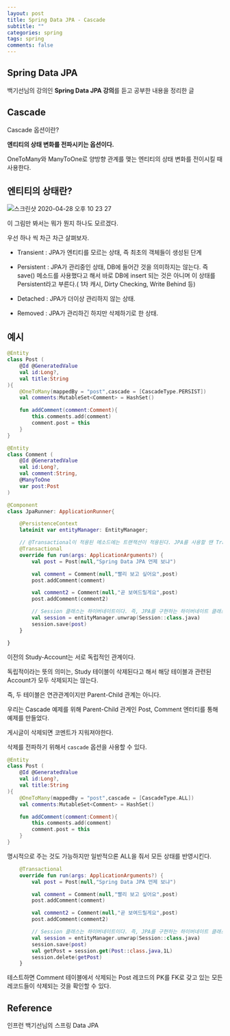 ```yaml
---
layout: post
title: Spring Data JPA - Cascade
subtitle: ""
categories: spring
tags: spring
comments: false
---
```


## Spring Data JPA

백기선님의 강의인 **Spring Data JPA 강의**를 듣고 공부한 내용을 정리한 글

## Cascade

Cascade 옵션이란?

**엔티티의 상태 변화를 전파시키는 옵션이다.**

OneToMany와 ManyToOne로 양방향 관계를 맺는 엔티티의 상태 변화를 전이시킬 때 사용한다.

## 엔티티의 상태란?

![스크린샷 2020-04-28 오후 10 23 27](https://user-images.githubusercontent.com/43809168/80492586-2f9f5d00-899f-11ea-8172-0ad08b780684.png)

이 그림만 봐서는 뭐가 뭔지 하나도 모르겠다.

우선 하나 씩 차근 차근 살펴보자.

- Transient : JPA가 엔티티를 모르는 상태, 즉 최초의 객체들이 생성된 단계

- Persistent : JPA가 관리중인 상태, DB에 들어간 것을 의미하지는 않는다. 즉 save() 메소드를 사용했다고 해서 바로 DB에 insert 되는 것은 아니며 이 상태를 Persistent라고 부른다.( 1차 캐시, Dirty Checking, Write Behind 등)

- Detached : JPA가 더이상 관리하지 않는 상태.

- Removed : JPA가 관리하긴 하지만 삭제하기로 한 상태.

## 예시

```kotlin
@Entity
class Post (
    @Id @GeneratedValue
    val id:Long?,
    val title:String
){
    @OneToMany(mappedBy = "post",cascade = [CascadeType.PERSIST])
    val comments:MutableSet<Comment> = HashSet()

    fun addComment(comment:Comment){
        this.comments.add(comment)
        comment.post = this
    }
}
```

```kotlin
@Entity
class Comment (
    @Id @GeneratedValue
    val id:Long?,
    val comment:String,
    @ManyToOne
    var post:Post
)
```

```kotlin
@Component
class JpaRunner: ApplicationRunner{

    @PersistenceContext
    lateinit var entityManager: EntityManager;

    // @Transactional이 적용된 메소드에는 트랜잭션이 적용된다. JPA를 사용할 땐 Transaction 애노테이션을 달아주도록 하자.
    @Transactional
    override fun run(args: ApplicationArguments?) {
        val post = Post(null,"Spring Data JPA 언제 보냐")

        val comment = Comment(null,"빨리 보고 싶어요",post)
        post.addComment(comment)

        val comment2 = Comment(null,"곧 보여드릴게요",post)
        post.addComment(comment2)

        // Session 클래스는 하이버네이트이다. 즉, JPA를 구현하는 하이버네이트 클래스를 가져와서 하이버네이트의 API를 사용할 수 있다.
        val session = entityManager.unwrap(Session::class.java)
        session.save(post)
    }

}
```

이전의 Study-Account는 서로 독립적인 관계이다.

독립적이라는 뜻의 의미는, Study 테이블이 삭제된다고 해서 해당 테이블과 관련된 Account가 모두 삭제되지는 않는다.

즉, 두 테이블은 연관관계이지만 Parent-Child 관계는 아니다.

우리는 Cascade 예제를 위해 Parent-Child 관계인 Post, Comment 엔터티를 통해 예제를 만들었다.

게시글이 삭제되면 코멘트가 지워져야한다.

삭제를 전파하기 위해서 `cascade` 옵션을 사용할 수 있다.

```kotlin
@Entity
class Post (
    @Id @GeneratedValue
    val id:Long?,
    val title:String
){
    @OneToMany(mappedBy = "post",cascade = [CascadeType.ALL])
    val comments:MutableSet<Comment> = HashSet()

    fun addComment(comment:Comment){
        this.comments.add(comment)
        comment.post = this
    }
}
```

명시적으로 주는 것도 가능하지만 일반적으론 ALL을 줘서 모든 상태를 반영시킨다.

```kotlin
    @Transactional
    override fun run(args: ApplicationArguments?) {
        val post = Post(null,"Spring Data JPA 언제 보냐")

        val comment = Comment(null,"빨리 보고 싶어요",post)
        post.addComment(comment)

        val comment2 = Comment(null,"곧 보여드릴게요",post)
        post.addComment(comment2)

        // Session 클래스는 하이버네이트이다. 즉, JPA를 구현하는 하이버네이트 클래스를 가져와서 하이버네이트의 API를 사용할 수 있다.
        val session = entityManager.unwrap(Session::class.java)
        session.save(post)
        val getPost = session.get(Post::class.java,1L)
        session.delete(getPost)
    }
```

테스트하면 Comment 테이블에서 삭제되는 Post 레코드의 PK를 FK로 갖고 있는 모든 레코드들이 삭제되는 것을 확인할 수 있다.

## Reference

인프런 백기선님의 스프링 Data JPA
